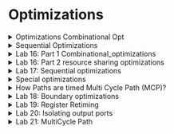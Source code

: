 # Optimizations

<details>
<summary>Optimizations Combinational Opt </summary>
<br>

## Optimization Goals

![image](https://github.com/user-attachments/assets/a8135796-1f45-4329-bc6d-37f2554d8085)

## Combinational Logic Optimisation

![image](https://github.com/user-attachments/assets/28991cd8-3449-4930-aed5-4969281bdfd5)


#### Constant Propagation Example

![image](https://github.com/user-attachments/assets/6da28658-835c-439c-8978-1183678a96e6)

#### Boolean Logic Optimisation

![image](https://github.com/user-attachments/assets/bdd5c08a-1f42-469a-9f12-d081c6bcdcd6)

#### Resource Sharing (Very Important)

![image](https://github.com/user-attachments/assets/bafde63c-5c60-41c0-87d6-a49f8ca1a979)

#### Logic Sharing: Look for common logic across multiple expressions and does logic sharing (Very Important)

![image](https://github.com/user-attachments/assets/6ff72061-aee8-4f19-a05f-d7147bbfcfa7)

#### Balanced Vs Preferential Implementation

![image](https://github.com/user-attachments/assets/5c818d0a-a33a-4fa8-ab92-fe1db0c69edc)

</details>

<details>
<summary>Sequential Optimizations </summary>
<br>

## Sequential Logic Optimisations

![image](https://github.com/user-attachments/assets/74069174-b6ce-4640-af78-935cd3e3a5af)

#### Case-I (Sequential constant)

![image](https://github.com/user-attachments/assets/8ebdaca2-f613-4150-9990-26b568ebe76c)

#### Case-II (Sequential constant)

![image](https://github.com/user-attachments/assets/74ee4723-aa13-4432-b2fb-d7db5ba1da32)

#### case-III (Not a Sequential constant)

* As the circuit is retained as it is, it will not be optimized.

![image](https://github.com/user-attachments/assets/efe3d221-8f84-4361-a81b-5bb2f1278d6e)

#### Case-IV (Not a sequential constant)

![image](https://github.com/user-attachments/assets/444c9df8-e8fb-4b44-a691-8150eec73718)

#### Example of sequential optimization with sequential constant and constant propogation

![image](https://github.com/user-attachments/assets/61ecad4f-bbda-48ba-bbce-2250525abbf6)

#### Optimization of Unloaded Outputs

![image](https://github.com/user-attachments/assets/68ff42ec-28d0-44b6-9357-46a24948adf4)

#### Controlling Sequential Optimizations in DC

![image](https://github.com/user-attachments/assets/f2da94c2-689a-426e-9486-b0aa34bea781)


</details>

<details>
<summary>Lab 16: Part 1 Combinational_optimizations </summary>
<br>

* `sh gvim opt_check*.v -o`

![image](https://github.com/user-attachments/assets/6f4ab869-8298-4f42-9097-803e81ee25ac)

* `opt_check.v` functionality is

![image](https://github.com/user-attachments/assets/7fb8f0ed-e776-4a41-9667-3934355c2a34)

* `read_verilog opt_check.v`

![image](https://github.com/user-attachments/assets/aabd2c2e-5aa7-43f0-884b-505f44f62cfa)
![image](https://github.com/user-attachments/assets/85034c06-5a4d-44b2-851d-594192cba763)

* `report_timing`

![image](https://github.com/user-attachments/assets/be9213be-3b9d-4453-ad54-d1f8e9031382)

* `link`
* `compile_ultra`

![image](https://github.com/user-attachments/assets/23dd4e9c-1df1-4eac-b7f9-6b9ae18079c0)

* `report_timing`

![image](https://github.com/user-attachments/assets/b9ff8680-f764-4158-92b1-3a99ff1c2142)

* `get_cells *`
* `report_timing -to y2`

![image](https://github.com/user-attachments/assets/a85d035c-5ae5-47a7-87a1-379499c8709c)
![image](https://github.com/user-attachments/assets/d25aa38e-7d1b-48e5-9297-d4f741bfd493)

* Launch design_vision

![image](https://github.com/user-attachments/assets/0c2ebe6f-bb5c-4f4e-827d-d5121943796e)

* in dc_shell: `write -f ddc -out opt_check.ddc`

![image](https://github.com/user-attachments/assets/1db117e7-fbd4-4f20-9c47-d98148d6be8a)

* in design_vision: `read_ddc opt_check.ddc`

![image](https://github.com/user-attachments/assets/92a85710-046a-46d8-bb14-04600d9137d7)

##### y1 = a.b and y2 = c bar

![image](https://github.com/user-attachments/assets/c9bb4038-1f30-41f2-94d6-801b5077e368)

* To load the other designs `reset_design` in dc_shell as well design_vision

* The functionalities implemented by opt_check2.v, opt_check3.v and opt_check4.v are as follows

![image](https://github.com/user-attachments/assets/2cb3f5a9-c7b6-4aa7-bb59-4a331a2ad167)

##### In design_vision give the following commands

* `read_verilog opt_check2.v`

![image](https://github.com/user-attachments/assets/27c37063-b2d5-4a8b-8bb5-c3f4d6332215)

* `link`
* `compile`

![image](https://github.com/user-attachments/assets/32083478-9e38-4740-8d37-c65b18f66481)
![image](https://github.com/user-attachments/assets/1a15d8ae-bc15-4804-88a2-0fe16aace093)

#### Similarly for opt_check3.v

* `read_verilog opt_check3.v`
* `link`
* `compile`

![image](https://github.com/user-attachments/assets/1f184984-03d9-4a0e-a616-330e84617ed9)

#### Similarly for opt_check4.v

* `read_verilog opt_check4.v`
* `link`
* `compile`

![image](https://github.com/user-attachments/assets/af6c6f94-b4ca-41e8-9118-2ea5d4aa802e)

* `report_timing -to y`

![image](https://github.com/user-attachments/assets/347c19c8-7cd1-473d-bcc3-82b15477067b)

* `set_max_delay 0.06 -from [all_inputs] -to [get_ports y]`

![image](https://github.com/user-attachments/assets/c1115a48-3a98-4f44-ab65-bd0458e007cf)

* `report_timing`

![image](https://github.com/user-attachments/assets/d908476a-4325-4c4a-a782-c400bad61424)

* `compile_ultra`
* `report_timing`
* In the result still SLACK is Violated means further optimization is not done
  
![image](https://github.com/user-attachments/assets/2f36e74b-9bcf-4ecb-84de-091554b4f5ee)

##### To optimize the design further

* get_lib_cells */sky130_fd_sc_hd__xnor2*
* 
</details>

<details>
<summary>Lab 16: Part 2 resource sharing optimizations </summary>
<br>


</details>

<details>
<summary>Lab 17: Sequential optimizations </summary>
<br>


</details>

<details>
<summary> Special optimizations </summary>
<br>

#### Example for illustration

![image](https://github.com/user-attachments/assets/76a8a5c7-d584-41f2-8d00-246d239e1d95)

#### Let us see how to improve the frequency of above circuit

* The solution to improvise the frequency is retiming.
* By reducing the critical path delay frequency can be improved.

![image](https://github.com/user-attachments/assets/1d1de245-e699-4ed0-b4fc-1bb30331f31b)

* The total criticalpath delay of 48 ns is divided into 3 parts and frequency is improved. Earlier it was 20 MHz, after register retiming frequency is increased to 50 MHz.

![image](https://github.com/user-attachments/assets/06f9f8db-e965-4f57-9164-0da8f6334545)

#### Boundary Optimization

![image](https://github.com/user-attachments/assets/219d5346-188b-4b07-90a3-879b606aaed5)

* Switch to control the boundary oprimization is
![image](https://github.com/user-attachments/assets/cdea923b-d34a-4b69-b32c-44fb31d72f1c)

#### Multi-cycle Paths

![image](https://github.com/user-attachments/assets/93645bc3-99a7-41ea-b73f-3de29878282d)

#### False Paths

![image](https://github.com/user-attachments/assets/8516cb62-e8d8-429d-b50f-368472486052)

#### External Load Vs Internal Loads

* Example Illustration
  
![image](https://github.com/user-attachments/assets/74a474c8-0982-44b3-a490-63092d048291)

* Solution is set_isolate_ports

![image](https://github.com/user-attachments/assets/a89b0a51-2dca-4703-89fd-992f39eb4e8a)

 </details>

<details>
<summary>How Paths are timed Multi Cycle Path (MCP)?</summary>
<br>

#### How DC/STA tool checks timing?

* Example 1: Single Cycle Paths

![image](https://github.com/user-attachments/assets/8bf221bb-66e8-4149-bb15-ef8fadc9eb69)

* Half Cycle Paths: Only half cycle of the clock is involved.

 ![image](https://github.com/user-attachments/assets/3ccf3b6d-c845-4bbf-8286-1ce5e854557a)

 * Multi cycle path for setup

![image](https://github.com/user-attachments/assets/76915c48-030e-4692-83a5-ec21973d2490)

![image](https://github.com/user-attachments/assets/caa7ccff-5318-4619-bf49-0efb2f0a65a7)

![image](https://github.com/user-attachments/assets/06d7fa6a-db6e-4b9a-9163-936e18b3f3bc)

</details>

<details>
<summary>Lab 18: Boundary optimizations </summary>
<br>


</details>

<details>
<summary>Lab 19: Register Retiming </summary>
<br>


</details>

<details>
<summary>Lab 20: Isolating output ports </summary>
<br>


</details>

<details>
<summary>Lab 21: MultiCycle Path </summary>
<br>


</details>

